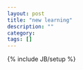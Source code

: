 ```yaml
---
layout: post
title: "new learning"
description: ""
category: 
tags: []
---
```

{% include JB/setup %}

